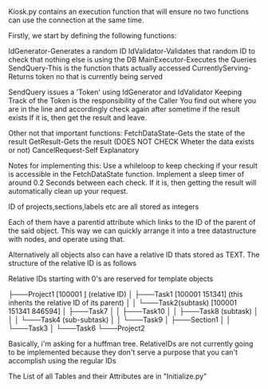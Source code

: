 Kiosk.py contains an execution function that will ensure no two functions can use the connection at the same time.

Firstly, we start by defining the following functions:

IdGenerator-Generates a random ID 
IdValidator-Validates that random ID to check that nothing else is using the DB
MainExecutor-Executes the Queries
SendQuery-This is the function thats actually accessed
CurrentlyServing-Returns token no that is currently being served

SendQuery issues a 'Token' using IdGenerator and IdValidator
Keeping Track of the Token is the responsibility of the Caller
You find out where you are in the line and accordingly check again after sometime if the result exists
If it is, then get the result and leave.

Other not that important functions:
FetchDataState-Gets the state of the result
GetResult-Gets the result (DOES NOT CHECK Wheter the data exists or not)
CancelRequest-Self Explanatory

Notes for implementing this:
Use a whileloop to keep checking if your result is accessible in the FetchDataState function.
Implement a sleep timer of around 0.2 Seconds between each check.
If it is, then getting the result will automatically clean up your request.






ID of projects,sections,labels etc are all stored as integers

Each of them have a parentid attribute which links to the ID of the parent of the said object.
This way we can quickly arrange it into a tree datastructure with nodes, and operate using that.

Alternatively all objects also can have a relative ID thats stored as TEXT.
The structure of the relative ID is as follows

Relative IDs starting with 0's are reserved for template objects

├───Project1    [100001 ] (relative ID)
│   ├───Task1   [100001 151341] (this inherits the relative ID of its parent)
│   │   └───Task2(subtask) [100001 151341 846594]
│   ├───Task7
│   │   ├───Task10
│   │   ├───Task8 (subtask)
│   │   │   └───Task4     (sub-subtask) 
│   │   └───Task9
│   ├───Section1
│   │   └───Task3
│   └───Task6
└───Project2

Basically, i'm asking for a huffman tree.
RelativeIDs are not currently going to be implemented because they don't serve a purpose that you can't accomplish using the regular IDs

The List of all Tables and their Attributes are in "Initialize.py"
